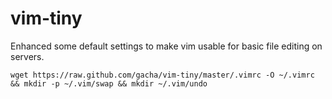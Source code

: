 vim-tiny
========

Enhanced some default settings to make vim usable for basic file editing on servers.

`wget https://raw.github.com/gacha/vim-tiny/master/.vimrc -O ~/.vimrc && mkdir -p ~/.vim/swap && mkdir ~/.vim/undo`
